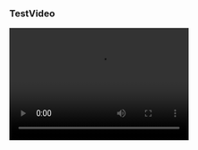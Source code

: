### TestVideo

<video width="320" height="200" controls preload> 
    <source src="readme/wm.webm"></source> 
</video>





